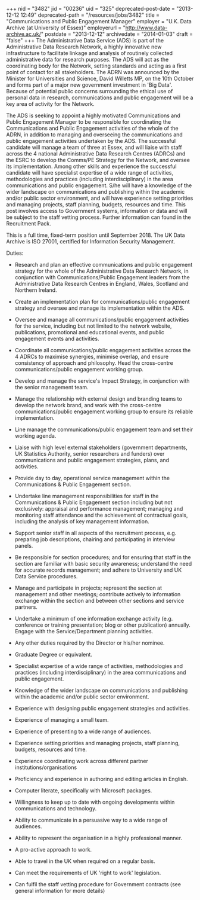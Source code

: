 +++
nid = "3482"
jid = "00236"
uid = "325"
deprecated-post-date = "2013-12-12 12:49"
deprecated-path = "/resources/jobs/3482"
title = "Communications and Public Engagement Manager"
employer = "U.K. Data Archive (at University of Essex)"
employerurl = "http://www.data-archive.ac.uk/"
postdate = "2013-12-12"
archivedate = "2014-01-03"
draft = "false"
+++
The Administrative Data Service (ADS) is part of the Administrative Data
Research Network, a highly innovative new infrastructure to facilitate
linkage and analysis of routinely collected administrative data for
research purposes. The ADS will act as the coordinating body for the
Network, setting standards and acting as a first point of contact for
all stakeholders. The ADRN was announced by the Minister for
Universities and Science, David Willetts MP, on the 10th October and
forms part of a major new government investment in 'Big Data'. Because
of potential public concerns surrounding the ethical use of personal
data in research, communications and public engagement will be a key
area of activity for the Network.

The ADS is seeking to appoint a highly motivated Communications and
Public Engagement Manager to be responsible for coordinating the
Communications and Public Engagement activities of the whole of the
ADRN, in addition to managing and overseeing the communications and
public engagement activities undertaken by the ADS. The successful
candidate will manage a team of three at Essex, and will liaise with
staff across the 4 national Administrative Data Research Centres (ADRCs)
and the ESRC to develop the Comms/PE Strategy for the Network, and
oversee its implementation.
Among other skills and experience the successful candidate will have
specialist expertise of a wide range of activities, methodologies and
practices (including interdisciplinary) in the area communications and
public engagement. S/he will have a knowledge of the wider landscape on
communications and publishing within the academic and/or public sector
environment, and will have experience setting priorities and managing
projects, staff planning, budgets, resources and time.
This post involves access to Government systems, information or data and
will be subject to the staff vetting process. Further information can
found in the Recruitment Pack.

This is a full time, fixed-term position until September 2018. The UK
Data Archive is ISO 27001, certified for Information Security
Management.

Duties:

-   Research and plan an effective communications and public engagement
    strategy for the whole of the Administrative Data Research Network,
    in conjunction with Communications/Public Engagement leaders from
    the Administrative Data Research Centres in England, Wales, Scotland
    and Northern Ireland.
-   Create an implementation plan for communications/public engagement
    strategy and oversee and manage its implementation within the ADS.
-   Oversee and manage all communications/public engagement activities
    for the service, including but not limited to the network website,
    publications, promotional and educational events, and public
    engagement events and activities.
-   Coordinate all communications/public engagement activities across
    the 4 ADRCs to maximise synergies, minimise overlap, and ensure
    consistency of approach and philosophy. Head the cross-centre
    communications/public engagement working group.
-   Develop and manage the service's Impact Strategy, in conjunction
    with the senior management team.
-   Manage the relationship with external design and branding teams to
    develop the network brand, and work with the cross-centre
    communications/public engagement working group to ensure its
    reliable implementation.
-   Line manage the communications/public engagement team and set their
    working agenda.
-   Liaise with high level external stakeholders (government
    departments, UK Statistics Authority, senior researchers and
    funders) over communications and public engagement strategies,
    plans, and activities.
-   Provide day to day, operational service management within the
    Communications & Public Engagement section.
-   Undertake line management responsibilities for staff in the
    Communications & Public Engagement section including but not
    exclusively: appraisal and performance management; managing and
    monitoring staff attendance and the achievement of contractual
    goals, including the analysis of key management information.
-   Support senior staff in all aspects of the recruitment process, e.g.
    preparing job descriptions, chairing and participating in interview
    panels.
-   Be responsible for section procedures; and for ensuring that staff
    in the section are familiar with basic security awareness;
    understand the need for accurate records management; and adhere to
    University and UK Data Service procedures.
-   Manage and participate in projects; represent the section at
    management and other meetings; contribute actively to information
    exchange within the section and between other sections and service
    partners.
-   Undertake a minimum of one information exchange activity (e.g.
    conference or training presentation; blog or other publication)
    annually. Engage with the Service/Department planning activities.
-   Any other duties required by the Director or his/her nominee.
  
-   Graduate Degree or equivalent.
-   Specialist expertise of a wide range of activities, methodologies
    and practices (including interdisciplinary) in the area
    communications and public engagement.
-   Knowledge of the wider landscape on communications and publishing
    within the academic and/or public sector environment.
-   Experience with designing public engagement strategies and
    activities.
-   Experience of managing a small team.
-   Experience of presenting to a wide range of audiences.
-   Experience setting priorities and managing projects, staff planning,
    budgets, resources and time.
-   Experience coordinating work across different partner
    institutions/organisations
-   Proficiency and experience in authoring and editing articles in
    English.
-   Computer literate, specifically with Microsoft packages.
-   Willingness to keep up to date with ongoing developments within
    communications and technology.
-   Ability to communicate in a persuasive way to a wide range of
    audiences.
-   Ability to represent the organisation in a highly professional
    manner.
-   A pro-active approach to work.
-   Able to travel in the UK when required on a regular basis.
-   Can meet the requirements of UK 'right to work' legislation.
-   Can fulfil the staff vetting procedure for Government contracts (see
    general information for more details)
